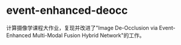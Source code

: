 # event-enhanced-deocc
计算摄像学课程大作业，复现并改进了"Image De-Occlusion via Event-Enhanced Multi-Modal Fusion Hybrid Network"的工作。
